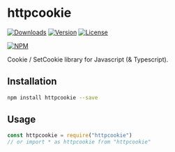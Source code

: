 # httpcookie

[![Downloads](https://img.shields.io/npm/dt/httpcookie.svg)](https://npmcharts.com/compare/httpcookie?minimal=true)
[![Version](https://img.shields.io/npm/v/httpcookie.svg)](https://www.npmjs.com/package/httpcookie)
[![License](https://img.shields.io/npm/l/httpcookie.svg)](https://www.npmjs.com/package/httpcookie)

[![NPM](https://nodei.co/npm/httpcookie.png)](https://www.npmjs.com/package/httpcookie)

Cookie / SetCookie library for Javascript (& Typescript).

## Installation

```bash
npm install httpcookie --save
```

## Usage

```javascript
const httpcookie = require("httpcookie")
// or import * as httpcookie from "httpcookie"
```
